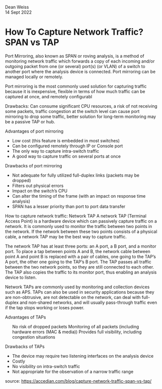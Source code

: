 Dean Weiss <br>
14 Sept 2022

# How To Capture Network Traffic? SPAN vs TAP

Port Mirroring, also known as SPAN or roving analysis, is a method of monitoring network traffic which forwards a copy of each incoming and/or outgoing packet from one (or several) port(s) (or VLAN) of a switch to another port where the analysis device is connected. Port mirroring can be managed locally or remotely.

Port mirroring is the most commonly used solution for capturing traffic because it is inexpensive, flexible in terms of how much traffic can be captured at once, and remotely configurabl

Drawbacks: Can consume significant CPU resources, a risk of not receiving some packets, traffic congestion at the switch level can cause port mirroring to drop some traffic, better solution for long-term monitoring may be a passive TAP or hub.

Advantages of port mirroring
<ul>
  <li> Low cost (this feature is embedded in most switches) </li> 
  <li> Can be configured remotely through IP or Console port </li>
  <li> The only way to capture intra-switch traffic </li>
  <li> A good way to capture traffic on several ports at once </li>
</ul>
Drawbacks of port mirroring
<ul>
  <li> Not adequate for fully utilized full-duplex links (packets may be dropped) </li>
  <li> Filters out physical errors </li>
  <li> Impact on the switch’s CPU </li>
  <li> Can alter the timing of the frame (with an impact on response time analysis) </li>
  <li> SPAN has a lesser priority than port to port data transfer </li>
</ul>
How to capture network traffic: Network TAP
A network TAP (Terminal Access Point) is a hardware device which can passively capture traffic on a network. It is commonly used to monitor the traffic between two points in the network. If the network between these two points consists of a physical cable, a network TAP may be the best way to capture traffic.

The network TAP has at least three ports: an A port, a B port, and a monitor port. To place a tap between points A and B, the network cable between point A and point B is replaced with a pair of cables, one going to the TAP’s A port, the other one going to the TAP’s B port. The TAP passes all traffic between the two network points, so they are still connected to each other. The TAP also copies the traffic to its monitor port, thus enabling an analysis device to listen.

Network TAPs are commonly used by monitoring and collection devices such as APS. TAPs can also be used in security applications because they are non-obtrusive, are not detectable on the network, can deal with full-duplex and non-shared networks, and will usually pass-through traffic even if the tap stops working or loses power.

Advantages of TAPs
<ul>
No risk of dropped packets </li>
Monitoring of all packets (including hardware errors (MAC & media)) </li>
Provides full visibility, including congestion situations </li>
</ul>
Drawbacks of TAPs
<ul>
<li> The device may require two listening interfaces on the analysis device </li>
<li> Costly </li>
<li> No visibility on intra-switch traffic </li>
<li> Not appropriate for the observation of a narrow traffic range </li>
</ul>



source: https://accedian.com/blog/capture-network-traffic-span-vs-tap/
